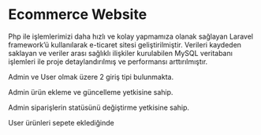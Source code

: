 # Ecommerce Website
 Php ile işlemlerimizi daha hızlı ve kolay yapmamıza olanak sağlayan Laravel framework’ü kullanılarak e-ticaret sitesi geliştirilmiştir. Verileri kaydeden saklayan ve veriler arası sağlıklı ilişkiler kurulabilen MySQL veritabanı işlemleri ile proje detaylandırılmış ve performansı arttırılmıştır. 
 
Admin ve User olmak üzere 2 giriş tipi bulunmakta.

Admin ürün ekleme ve güncelleme yetkisine sahip.

Admin siparişlerin statüsünü değiştirme yetkisine sahip.

User ürünleri sepete eklediğinde
